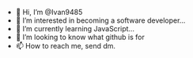 - 👋 Hi, I’m @Ivan9485
- 👀 I’m interested in becoming a software developer...
- 🌱 I’m currently learning JavaScript...
- 💞️ I’m looking to know what github is for
- 📫 How to reach me, send dm.

<!---
Ivan9485/Ivan9485 is a ✨ special ✨ repository because its `README.md` (this file) appears on your GitHub profile.
You can click the Preview link to take a look at your changes.
--->
